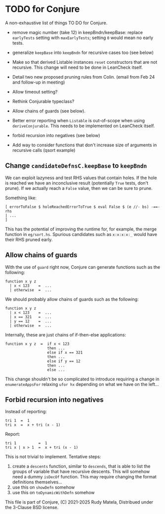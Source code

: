 TODO for Conjure
================

A non-exhaustive list of things TO DO for Conjure.

* remove magic number (take 12) in keepBndn/keepBase:
  replace `earlyTests` setting with `maxEarlyTests`;
  setting `0` would mean no early tests.

* generalize `keepBase` into `keepBndn` for recursive cases too (see below)

* Make so that derived Listable instances `reset`
  constructors that are not recursive.
  This change will need to be done in LeanCheck itself.

* Detail two new proposed pruning rules from Colin.
  (email from Feb 24 and follow-up in meeting)

* Allow timeout setting?

* Rethink Conjurable typeclass?

* Allow chains of guards (see below).

* Better error reporting when `Listable` is out-of-scope when using `deriveConjurable`.
  This needs to be implemented on LeanCheck itself.

* forbid recursion into negatives (see below)

* Add way to consider functions that don't increase size of arguments in recursive calls
	(qsort example)


## Change `candidateDefnsC.keepBase` to `keepBndn`

We can exploit lazyness and test RHS values that contain holes.  If the hole is
reached we have an inconclusive result (potentially `True` tests, don't prune).
If we actually reach a `False` value, then we can be sure to prune.

Something like:

	[ errorToFalse $ holeReachedErrorToTrue $ eval False $ (e //- bs) -==- rhs
	| ...
	]

This has the potential of improving the runtime for, for example, the merge
function in `eg/sort.hs`.  Spurious candidates such as `x:x:x:x:_` would have
their RHS pruned early.


## Allow chains of guards

With the use of `guard` right now,
Conjure can generate functions such as the following:

	function x y z
	  | x < 123    =  ...
	  | otherwise  =  ...

We should probably allow chains of guards such as the following:

	function x y z
	  | x < 123    =  ...
	  | x == 321   =  ...
	  | y == 12    =  ...
	  | otherwise  =  ...

Internally, these are just chains of if-then-else applications:

	function x y z  =  if x < 123
	                   then ...
					   else if x == 321
					   then ...
					   else if y == 12
					   then ...
					   else ...

This change shouldn't be so complicated to introduce
requiring a change in `enumerateAppsFor` relaxing `ufor hx`
depending on what we have on the left...


## Forbid recursion into negatives

Instead of reporting:

	tri 1  =  1
	tri x  =  x + tri (x - 1)

Report:

	tri 1          =  1
	tri x | x > 1  =  x + tri (x - 1)

This is not trivial to implement.
Tentative steps:

1. create a `descents` function, similar to `descends`,
   that is able to list the groups of variable that have recursive descents.
   This will somehow need a dummy `isDecOf` function.
   This may require changing the format definitions themselves...
2. use this on `showDefn` somehow
3. use this on `toDynamicWithDefn` somehow


This file is part of Conjure,
(C) 2021-2025 Rudy Matela,
Distribued under the 3-Clause BSD license.

